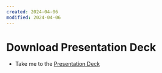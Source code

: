 ```yaml
---
created: 2024-04-06
modified: 2024-04-06
---
```

# Download Presentation Deck
  - Take me to the [Presentation Deck](https://kodekloud.com/topic/attachments/)


